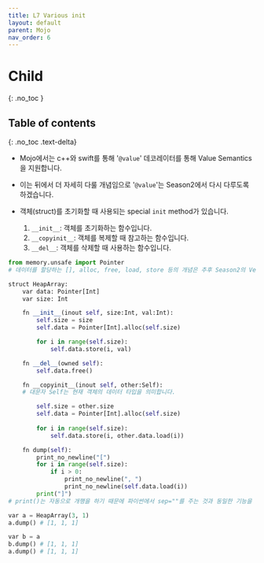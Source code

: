 ```yaml
---
title: L7 Various init
layout: default
parent: Mojo
nav_order: 6
---
```


# Child
{: .no_toc }

## Table of contents
{: .no_toc .text-delta}


* Mojo에서는 c++와 swift를 통해 '`@value`' 데코레이터를 통해 Value Semantics을 지원합니다.
* 이는 뒤에서 더 자세히 다룰 개념임으로 '`@value`'는 Season2에서 다시 다루도록 하겠습니다.

* 객체(struct)를 초기화할 때 사용되는 special `init` method가 있습니다.
	1. `__init__`: 객체를 초기화하는 함수입니다.
	2. `__copyinit__`: 객체를 복제할 때 참고하는 함수입니다.
	3. `__del__`: 객체를 삭제할 때 사용하는 함수입니다.


```python
from memory.unsafe import Pointer
# 데이터를 할당하는 [], alloc, free, load, store 등의 개념은 추후 Season2의 Vector, Pointer에서 다루도록 하겠습니다.

struct HeapArray:
	var data: Pointer[Int]
	var size: Int

	fn __init__(inout self, size:Int, val:Int):
		self.size = size
		self.data = Pointer[Int].alloc(self.size)

		for i in range(self.size):		
			self.data.store(i, val)

	fn __del__(owned self):
		self.data.free()

	fn __copyinit__(inout self, other:Self): 
	# 대문자 Self는 현재 객체의 데이터 타입을 의미합니다.

		self.size = other.size
		self.data = Pointer[Int].alloc(self.size)
		
		for i in range(self.size):
			self.data.store(i, other.data.load(i))

	fn dump(self):
		print_no_newline("[") 
		for i in range(self.size):
			if i > 0:
				print_no_newline(", ")
				print_no_newline(self.data.load(i))
		print("]")
# print()는 자동으로 개행을 하기 때문에 파이썬에서 sep=""를 주는 것과 동일한 기능을 하는 print_no_newline()을 제공합니다.
```

```python
var a = HeapArray(3, 1)
a.dump() # [1, 1, 1]

var b = a
b.dump() # [1, 1, 1]
a.dump() # [1, 1, 1]
```